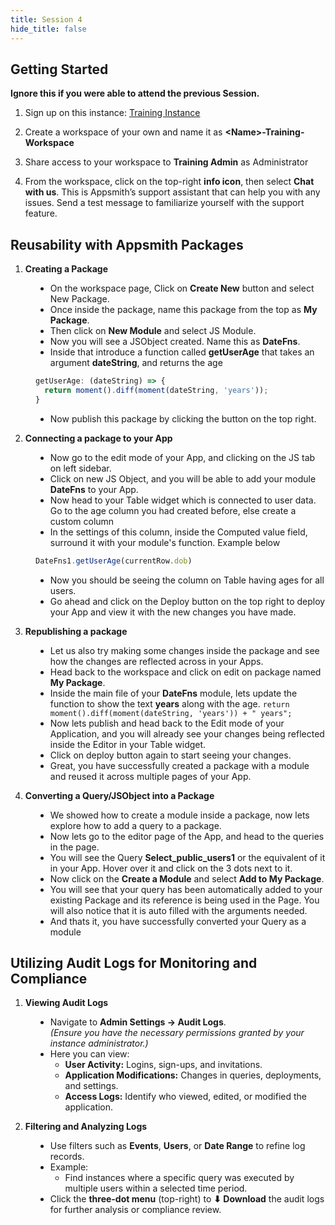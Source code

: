 ```yaml
---
title: Session 4
hide_title: false
---
```


<!-- vale off -->

## Getting Started 

**Ignore this if you were able to attend the previous Session.**

1. Sign up on this instance: [Training Instance](https://training.app.appsmith.com/user/signup)

2. Create a workspace of your own and name it as **\<Name\>-Training-Workspace**

3. Share access to your workspace to **Training Admin** as Administrator

4. From the workspace, click on the top-right **info icon**, then select **Chat with us**. This is Appsmith’s support assistant that can help you with any issues. Send a test message to familiarize yourself with the support feature.

##  Reusability with Appsmith Packages

1. **Creating a Package**

<dd>

* On the workspace page, Click on **Create New** button and select New Package.
* Once inside the package, name this package from the top as **My Package**.
* Then click on **New Module** and select JS Module.
* Now you will see a JSObject created. Name this as **DateFns**.
* Inside that introduce a function called **getUserAge** that takes an argument **dateString**, and returns the age
```jsx
getUserAge: (dateString) => {
  return moment().diff(moment(dateString, 'years'));
}
```
* Now publish this package by clicking the button on the top right.

</dd>

2. **Connecting a package to your App**

<dd>

* Now go to the edit mode of your App, and clicking on the JS tab on left sidebar.
* Click on new JS Object, and you will be able to add your module **DateFns** to your App.
* Now head to your Table widget which is connected to user data. Go to the age column you had created before, else create a custom column
* In the settings of this column, inside the Computed value field, surround it with your module's function.
Example below
```jsx
DateFns1.getUserAge(currentRow.dob)
```
* Now you should be seeing the column on Table having ages for all users.
* Go ahead and click on the Deploy button on the top right to deploy your App and view it with the new changes you have made.

</dd>

3. **Republishing a package**

<dd>

* Let us also try making some changes inside the package and see how the changes are reflected across in your Apps.
* Head back to the workspace and click on edit on package named **My Package**.
* Inside the main file of your **DateFns** module, lets update the function to show the text **years** along with the age.
```return moment().diff(moment(dateString, 'years')) + " years";```
* Now lets publish and head back to the Edit mode of your Application, and you will already see your changes being reflected inside the Editor in your Table widget.
* Click on deploy button again to start seeing your changes.
* Great, you have successfully created a package with a module and reused it across multiple pages of your App.

</dd>

4. **Converting a Query/JSObject into a Package**

<dd>

* We showed how to create a module inside a package, now lets explore how to add a query to a package.
* Now lets go to the editor page of the App, and head to the queries in the page.
* You will see the Query **Select_public_users1** or the equivalent of it in your App. Hover over it and click on the 3 dots next to it.
* Now click on the **Create a Module** and select **Add to My Package**.
* You will see that your query has been automatically added to your existing Package and its reference is being used in the Page. You will also notice that it is auto filled with the arguments needed.
* And thats it, you have successfully converted your Query as a module

</dd>

## Utilizing Audit Logs for Monitoring and Compliance

1. **Viewing Audit Logs**

<dd>

* Navigate to **Admin Settings → Audit Logs**.  
  *(Ensure you have the necessary permissions granted by your instance administrator.)*
* Here you can view:
  - **User Activity:** Logins, sign-ups, and invitations.
  - **Application Modifications:** Changes in queries, deployments, and settings.
  - **Access Logs:** Identify who viewed, edited, or modified the application.

</dd>

2. **Filtering and Analyzing Logs**
<dd>

* Use filters such as **Events**, **Users**, or **Date Range** to refine log records.
* Example:
  - Find instances where a specific query was executed by multiple users within a selected time period.
* Click the **three-dot menu** (top-right) to **⬇ Download** the audit logs for further analysis or compliance review.

</dd>